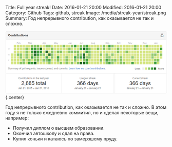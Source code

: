 Title: Full year streak!
Date: 2016-01-21 20:00
Modified: 2016-01-21 20:00
Category: Github
Tags: github, streak
Image: /media/streak-year/streak.png
Summary:
    Год непрерывного contribution, как оказывается не так и сложно.

![streak-year](/media/streak-year/streak.png){.center}

Год непрерывного contribution, как оказывается не так и сложно.
В этом году я не только ежедневно коммитил, но и сделал некоторые вещи, например:

- Получил диплом о высшем образовании.
- Окончил автошколу и сдал на права.
- Купил коньки и катаюсь по замерзшему пруду.

